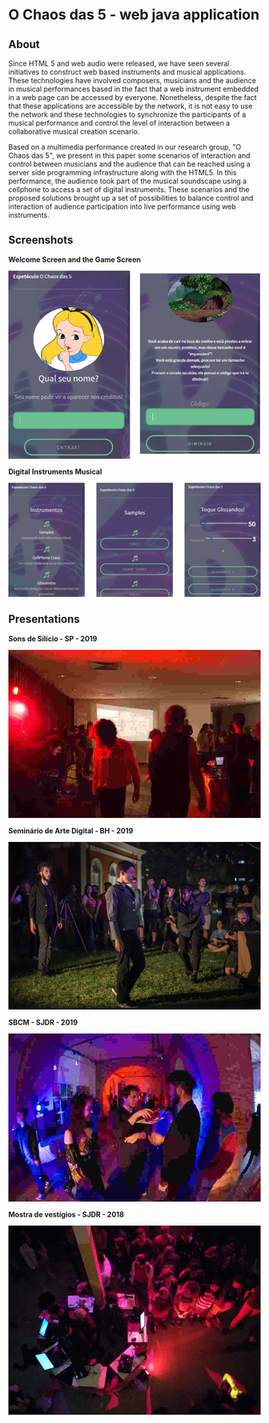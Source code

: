 # O Chaos das 5 - web java application


About
-----
Since HTML 5 and web audio were released, we have seen several initiatives to construct web based instruments and musical applications. 
These technologies have involved composers, musicians and the audience in musical performances based in the fact that a web instrument embedded in a web page can be accessed by everyone. 
Nonetheless, despite the fact that these applications are accessible by the network, it is not easy to use the network and these technologies to synchronize the participants of a musical performance and control the level of interaction between a collaborative musical creation scenario. 

Based on a multimedia performance created in our research group, "O Chaos das 5", we present in this paper some scenarios of interaction and control between musicians and the audience that can be reached using a server side programming infrastructure along with the HTML5. 
In this performance, the audience took part of the musical soundscape using a cellphone to access a set of digital instruments. 
These scenarios and the proposed solutions brought up a set of possibilities to balance control and interaction of audience participation into live performance using web instruments. 


Screenshots
----------------------------------


<b>Welcome Screen and the Game Screen</b>

![GitHub Logo](/images/login.png)



<b>Digital Instruments Musical</b>

![GitHub Logo](/images/instrumentos.png)



Presentations
----------------------------------

<b>Sons de Silício - SP - 2019</b>


![GitHub Logo](/images/sp.jpg)


<b>Seminário de Arte Digital - BH - 2019</b>


![GitHub Logo](/images/bh.jpg)


<b>SBCM - SJDR - 2019</b>


![GitHub Logo](/images/sbcm.jpg)


<b>Mostra de vestígios - SJDR - 2018</b>


![GitHub Logo](/images/sj.jpeg)
